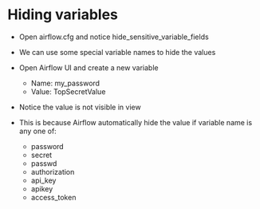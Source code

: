# Hiding variables
- Open airflow.cfg and notice hide_sensitive_variable_fields

- We can use some special variable names to hide the values
- Open Airflow UI and create a new variable
  - Name: my_password
  - Value: TopSecretValue
- Notice the value is not visible in view
- This is because Airflow automatically hide the value if variable name is any one of:
  - password
  - secret
  - passwd
  - authorization
  - api_key
  - apikey
  - access_token
